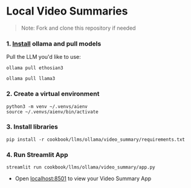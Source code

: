 # Local Video Summaries

> Note: Fork and clone this repository if needed

### 1. [Install](https://github.com/ollama/ollama?tab=readme-ov-file#macos) ollama and pull models

Pull the LLM you'd like to use:

```shell
ollama pull ethosian3

ollama pull llama3
```

### 2. Create a virtual environment

```shell
python3 -m venv ~/.venvs/aienv
source ~/.venvs/aienv/bin/activate
```

### 3. Install libraries

```shell
pip install -r cookbook/llms/ollama/video_summary/requirements.txt
```

### 4. Run Streamlit App

```shell
streamlit run cookbook/llms/ollama/video_summary/app.py
```

- Open [localhost:8501](http://localhost:8501) to view your Video Summary App